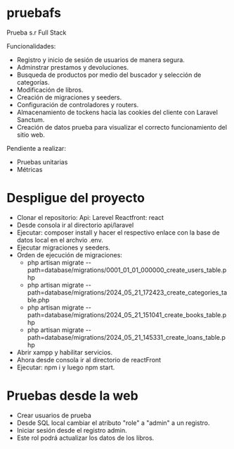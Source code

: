 # pruebafs
Prueba s.r Full Stack

Funcionalidades:
* Registro y inicio de sesión de usuarios de manera segura.
* Adminstrar prestamos y devoluciones.
* Busqueda de productos por medio del buscador y selección de categorías.
* Modificación de libros.
* Creación de migraciones y seeders.
* Configuración de controladores y routers.
* Almacenamiento de tockens hacia las cookies del cliente con Laravel Sanctum.
* Creación de datos prueba para visualizar el correcto funcionamiento del sitio web.

Pendiente a realizar:
* Pruebas unitarias
* Métricas


# Despligue del proyecto
* Clonar el repositorio: Api: Larevel Reactfront: react
* Desde consola ir al directorio api/laravel
* Ejecutar: composer install y hacer el respectivo enlace con la base de datos local en el archvio .env.
* Ejecutar migraciones y seeders.
* Orden de ejecución de migraciones:
  - php artisan migrate --path=database/migrations/0001_01_01_000000_create_users_table.php
  - php artisan migrate --path=database/migrations/2024_05_21_172423_create_categories_table.php
  - php artisan migrate --path=database/migrations/2024_05_21_151041_create_books_table.php
  - php artisan migrate --path=database/migrations/2024_05_21_145331_create_loans_table.php
* Abrir xampp y habilitar servicios.
* Ahora desde consola ir al directorio de reactFront
* Ejecutar: npm i y luego npm start.

# Pruebas desde la web
* Crear usuarios de prueba
* Desde SQL local cambiar el atributo "role" a "admin" a un registro.
* Iniciar sesión desde el registro admin.
* Este rol podrá actualizar los datos de los libros.





